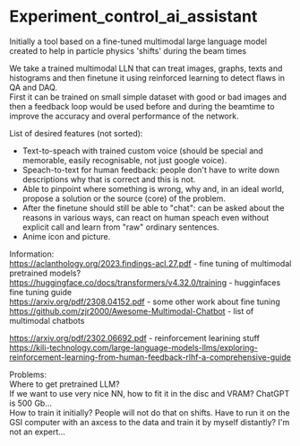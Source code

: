 # Experiment_control_ai_assistant
Initially a tool based on a fine-tuned multimodal large language model created to help in particle physics 'shifts' during the beam times

We take a trained multimodal LLN that can treat images, graphs, texts and histograms and then finetune it using reinforced learning to detect flaws in QA and DAQ.   
First it can be trained on small simple dataset with good or bad images and then a feedback loop would be used before and during the beamtime to improve the accuracy and overal performance of the network.   

List of desired features (not sorted):
* Text-to-speach with trained custom voice (should be special and memorable, easily recognisable, not just google voice).
*  Speach-to-text for human feedback: people don't have to write down descriptions why that is correct and this is not.
*  Able to pinpoint where something is wrong, why and, in an ideal world, propose a solution or the source (core) of the problem.
*  After the finetune should still be able to "chat": can be asked about the reasons in various ways, can react on human speach even without explicit call and learn from "raw" ordinary sentences.
*  Anime icon and picture.

Information:   
https://aclanthology.org/2023.findings-acl.27.pdf - fine tuning of multimodal pretrained models?   
https://huggingface.co/docs/transformers/v4.32.0/training - hugginfaces fine tuning guide   
https://arxiv.org/pdf/2308.04152.pdf - some other work about fine tuning   
https://github.com/zjr2000/Awesome-Multimodal-Chatbot - list of multimodal chatbots   
   
https://arxiv.org/pdf/2302.06692.pdf - reinforcement learining stuff   
https://kili-technology.com/large-language-models-llms/exploring-reinforcement-learning-from-human-feedback-rlhf-a-comprehensive-guide   


Problems:   
Where to get pretrained LLM?   
If we want to use very nice NN, how to fit it in the disc and VRAM? ChatGPT is 500 Gb...   
How to train it initially? People will not do that on shifts. Have to run it on the GSI computer with an axcess to the data and train it by myself distantly? I'm not an expert...   
